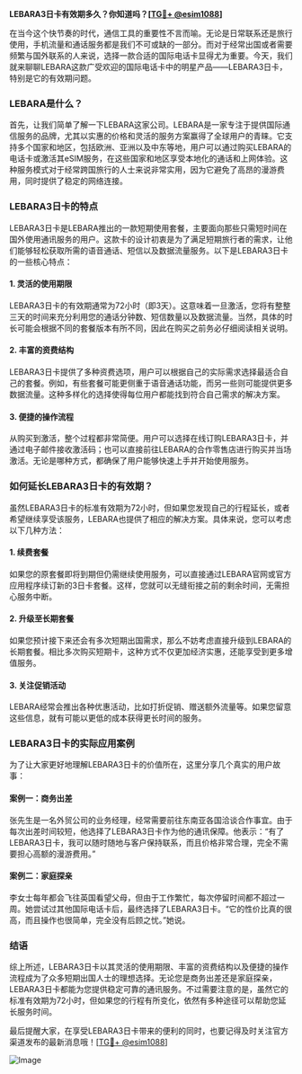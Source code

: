 **LEBARA3日卡有效期多久？你知道吗？[[TG💪+ @esim1088](https://t.me/s/esim1088)]**

在当今这个快节奏的时代，通信工具的重要性不言而喻。无论是日常联系还是旅行使用，手机流量和通话服务都是我们不可或缺的一部分。而对于经常出国或者需要频繁与国外联系的人来说，选择一款合适的国际电话卡显得尤为重要。今天，我们就来聊聊LEBARA这款广受欢迎的国际电话卡中的明星产品——LEBARA3日卡，特别是它的有效期问题。

### LEBARA是什么？

首先，让我们简单了解一下LEBARA这家公司。LEBARA是一家专注于提供国际通信服务的品牌，尤其以实惠的价格和灵活的服务方案赢得了全球用户的青睐。它支持多个国家和地区，包括欧洲、亚洲以及中东等地，用户可以通过购买LEBARA的电话卡或激活其eSIM服务，在这些国家和地区享受本地化的通话和上网体验。这种服务模式对于经常跨国旅行的人士来说非常实用，因为它避免了高昂的漫游费用，同时提供了稳定的网络连接。

### LEBARA3日卡的特点

LEBARA3日卡是LEBARA推出的一款短期使用套餐，主要面向那些只需短时间在国外使用通讯服务的用户。这款卡的设计初衷是为了满足短期旅行者的需求，让他们能够轻松获取所需的语音通话、短信以及数据流量服务。以下是LEBARA3日卡的一些核心特点：

#### 1. **灵活的使用期限**
LEBARA3日卡的有效期通常为72小时（即3天）。这意味着一旦激活，您将有整整三天的时间来充分利用您的通话分钟数、短信数量以及数据流量。当然，具体的时长可能会根据不同的套餐版本有所不同，因此在购买之前务必仔细阅读相关说明。

#### 2. **丰富的资费结构**
LEBARA3日卡提供了多种资费选项，用户可以根据自己的实际需求选择最适合自己的套餐。例如，有些套餐可能更侧重于语音通话功能，而另一些则可能提供更多数据流量。这种多样化的选择使得每位用户都能找到符合自己需求的解决方案。

#### 3. **便捷的操作流程**
从购买到激活，整个过程都非常简便。用户可以选择在线订购LEBARA3日卡，并通过电子邮件接收激活码；也可以直接前往LEBARA的合作零售店进行购买并当场激活。无论是哪种方式，都确保了用户能够快速上手并开始使用服务。

### 如何延长LEBARA3日卡的有效期？

虽然LEBARA3日卡的标准有效期为72小时，但如果您发现自己的行程延长，或者希望继续享受该服务，LEBARA也提供了相应的解决方案。具体来说，您可以考虑以下几种方法：

#### 1. **续费套餐**
如果您的原套餐即将到期但仍需继续使用服务，可以直接通过LEBARA官网或官方应用程序续订新的3日卡套餐。这样，您就可以无缝衔接之前的剩余时间，无需担心服务中断。

#### 2. **升级至长期套餐**
如果您预计接下来还会有多次短期出国需求，那么不妨考虑直接升级到LEBARA的长期套餐。相比多次购买短期卡，这种方式不仅更加经济实惠，还能享受到更多增值服务。

#### 3. **关注促销活动**
LEBARA经常会推出各种优惠活动，比如打折促销、赠送额外流量等。如果您留意这些信息，就有可能以更低的成本获得更长时间的服务。

### LEBARA3日卡的实际应用案例

为了让大家更好地理解LEBARA3日卡的价值所在，这里分享几个真实的用户故事：

#### 案例一：商务出差
张先生是一名外贸公司的业务经理，经常需要前往东南亚各国洽谈合作事宜。由于每次出差时间较短，他选择了LEBARA3日卡作为他的通讯保障。他表示：“有了LEBARA3日卡，我可以随时随地与客户保持联系，而且价格非常合理，完全不需要担心高额的漫游费用。”

#### 案例二：家庭探亲
李女士每年都会飞往英国看望父母，但由于工作繁忙，每次停留时间都不超过一周。她尝试过其他国际电话卡后，最终选择了LEBARA3日卡。“它的性价比真的很高，而且操作也很简单，完全没有后顾之忧。”她说。

### 结语

综上所述，LEBARA3日卡以其灵活的使用期限、丰富的资费结构以及便捷的操作流程成为了众多短期出国人士的理想选择。无论您是商务出差还是家庭探亲，LEBARA3日卡都能为您提供稳定可靠的通讯服务。不过需要注意的是，虽然它的标准有效期为72小时，但如果您的行程有所变化，依然有多种途径可以帮助您延长服务时间。

最后提醒大家，在享受LEBARA3日卡带来的便利的同时，也要记得及时关注官方渠道发布的最新消息哦！[[TG💪+ @esim1088](https://t.me/s/esim1088)]

![Image](https://i.postimg.cc/4NQfJmqS/Snipaste-2025-05-13-00-14-12.png)